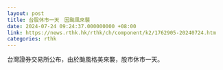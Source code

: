 ```yaml
---
layout: post
title: 台股休市一天　因颱風來襲
date: 2024-07-24 09:24:37.000000000 +08:00
link: https://news.rthk.hk/rthk/ch/component/k2/1762905-20240724.htm
categories: rthk
---
```


台灣證券交易所公布，由於颱風格美來襲，股市休市一天。
